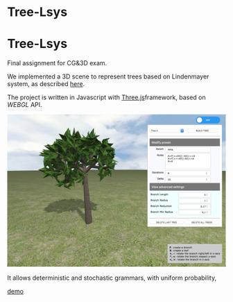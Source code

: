 # Tree-Lsys
# Tree-Lsys
Final assignment for CG&3D exam.

We implemented a 3D scene to represent trees based on Lindenmayer system, as described [here](http://algorithmicbotany.org/papers/abop/abop-ch1.pdf). 

The project is written in Javascript with [Three.js](https://threejs.org/)framework, based on 
*WEBGL* API. 

![](demo/demo.png)

It allows deterministic and stochastic grammars, with uniform probability, 

[demo](https://alessandraalf.github.io/Tree-Lsys)
